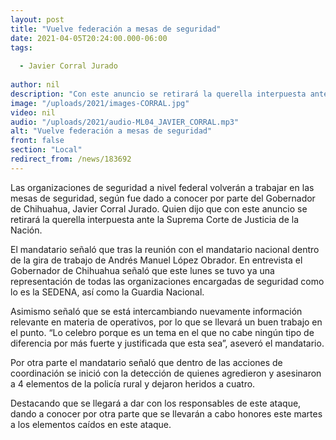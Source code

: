 ```yaml
---
layout: post
title: "Vuelve federación a mesas de seguridad"
date: 2021-04-05T20:24:00.000-06:00
tags:
  
  - Javier Corral Jurado
  
author: nil
description: "Con este anuncio se retirará la querella interpuesta ante la Suprema Corte de Justicia de la Nación."
image: "/uploads/2021/images-CORRAL.jpg"
video: nil
audio: "/uploads/2021/audio-ML04_JAVIER_CORRAL.mp3"
alt: "Vuelve federación a mesas de seguridad"
front: false
section: "Local"
redirect_from: /news/183692
---
```


Las organizaciones de seguridad a nivel federal volverán a trabajar en las mesas de seguridad, según fue dado a conocer por parte del Gobernador de Chihuahua, Javier Corral Jurado. Quien dijo que con este anuncio se retirará la querella interpuesta ante la Suprema Corte de Justicia de la Nación.

El mandatario señaló que tras la reunión con el mandatario nacional dentro de la gira de trabajo de Andrés Manuel López Obrador. En entrevista el Gobernador de Chihuahua señaló que este lunes se tuvo ya una representación de todas las organizaciones encargadas de seguridad como lo es la SEDENA, así como la Guardia Nacional.

Asimismo señaló que se está intercambiando nuevamente información relevante en materia de operativos, por lo que se llevará un buen trabajo en el punto. “Lo celebro porque es un tema en el que no cabe ningún tipo de diferencia por más fuerte y justificada que esta sea”, aseveró el mandatario.

Por otra parte el mandatario señaló que dentro de las acciones de coordinación se inició con la detección de quienes agredieron y asesinaron a 4 elementos de la policía rural y dejaron heridos a cuatro.

Destacando que se llegará a dar con los responsables de este ataque, dando a conocer por otra parte que se llevarán a cabo honores este martes a los elementos caídos en este ataque.